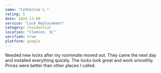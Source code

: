 ```yaml
---
name: "Catherine L."
rating: 5
date: 2024-11-08
service: "Lock Replacement"
category: residential
location: "Clemson, SC"
verified: true
platform: google
---
```


Needed new locks after my roommate moved out. They came the next day and installed everything quickly. The locks look great and work smoothly. Prices were better than other places I called.
